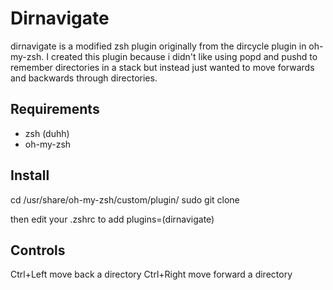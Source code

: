 Dirnavigate
===========

dirnavigate is a modified zsh plugin originally from the dircycle plugin in oh-my-zsh.
I created this plugin because i didn't like using popd and pushd to remember directories in a stack but instead just wanted to move forwards and backwards through directories.

Requirements
------------
- zsh (duhh)
- oh-my-zsh

Install
-------
cd /usr/share/oh-my-zsh/custom/plugin/
sudo git clone <git url>

then edit your .zshrc to add
plugins=(dirnavigate)

Controls
--------
Ctrl+Left   move back a directory
Ctrl+Right    move forward a directory
